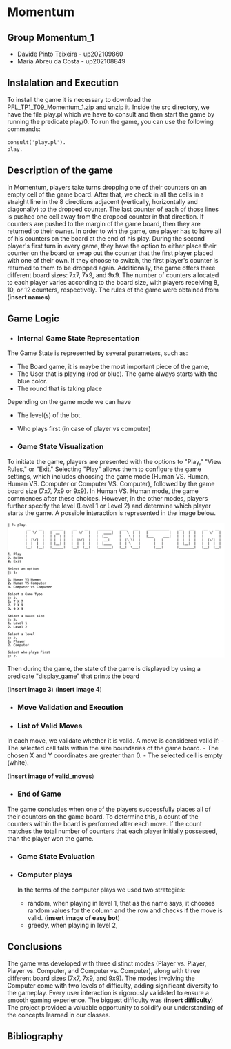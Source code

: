 # Momentum

## Group Momentum_1
- Davide Pinto Teixeira - up202109860
- Maria Abreu da Costa - up202108849


## Instalation and Execution
To install the game it is necessary to download the PFL_TP1_T09_Momentum_1.zip and unzip it. Inside the src directory, we have the file play.pl which we have to consult and then start the game by running the predicate play/0. To run the game, you can use the following commands:

```
consult('play.pl').
play.
```

## Description of the game
In Momentum, players take turns dropping one of their counters on an empty cell of the game board. After that, we check in all the cells in a straight line in the 8 directions adjacent (vertically, horizontally and diagonally) to the dropped counter. The last counter of each of those lines is pushed one cell away from the dropped counter in that direction. If counters are pushed to the margin of the game board, then they are returned to their owner. In order to win the game, one player has to have all of his counters on the board at the end of his play.
During the second player's first turn in every game, they have the option to either place their counter on the board or swap out the counter that the first player placed with one of their own. If they choose to switch, the first player's counter is returned to them to be dropped again.
Additionally, the game offers three different board sizes: 7x7, 7x9, and 9x9. The number of counters allocated to each player varies according to the board size, with players receiving 8, 10, or 12 counters, respectively.
The rules of the game were obtained from (**insert names**)

## Game Logic


- ### Internal Game State Representation

The Game State is represented by several parameters, such as:

- The Board game, it is maybe the most important piece of the game,
- The User that is playing (red or blue). The game always starts with the blue color.
- The round that is taking place

Depending on the game mode we can have

- The level(s) of the bot.
- Who plays first (in case of player vs computer)


- ### Game State Visualization
To initiate the game, players are presented with the options to "Play," "View Rules," or "Exit." Selecting "Play" allows them to configure the game settings, which includes choosing the game mode (Human VS. Human, Human VS. Computer or Computer VS. Computer), followed by the game board size (7x7, 7x9 or 9x9).
In Human VS. Human mode, the game commences after these choices. However, in the other modes, players further specify the level (Level 1 or Level 2) and determine which player starts the game.
A possible interaction is represented in the image below.

![Alt text](img/menu_interaction.png)

Then during the game, the state of the game is displayed by using a predicate "display_game" that prints the board

(**insert image 3**)
(**insert image 4**)


- ### Move Validation and Execution


- ### List of Valid Moves
In each move, we validate whether it is valid. A move is considered valid if:
    - The selected cell falls within the size boundaries of the game board.
    - The chosen X and Y coordinates are greater than 0.
    - The selected cell is empty (white).

(**insert image of valid_moves**)

- ### End of Game
The game concludes when one of the players successfully places all of their counters on the game board. To determine this, a count of the counters within the board is performed after each move. If the count matches the total number of counters that each player initially possessed, than the player won the game.

- ### Game State Evaluation


- ### Computer plays
    In the terms of the computer plays we used two strategies:
    - random, when playing in level 1, that as the name says, it chooses random values for the column and the row and checks if the move is valid.
        (**insert image of easy bot**)
    - greedy, when playing in level 2,  

## Conclusions
The game was developed with three distinct modes (Player vs. Player, Player vs. Computer, and Computer vs. Computer), along with three different board sizes (7x7, 7x9, and 9x9). The modes involving the Computer come with two levels of difficulty, adding significant diversity to the gameplay. Every user interaction is rigorously validated to ensure a smooth gaming experience.
The biggest difficulty was (**insert difficulty**)
The project provided a valuable opportunity to solidify our understanding of the concepts learned in our classes.

## Bibliography
